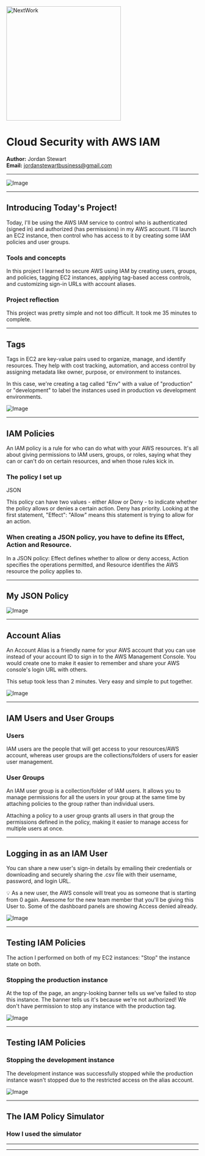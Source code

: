 <img src="https://cdn.prod.website-files.com/677c400686e724409a5a7409/6790ad949cf622dc8dcd9fe4_nextwork-logo-leather.svg" alt="NextWork" width="300" />

# Cloud Security with AWS IAM


**Author:** Jordan Stewart  
**Email:** jordanstewartbusiness@gmail.com

---

![Image](http://learn.nextwork.org/authentic_azure_zealous_melon/uploads/aws-security-iam_1c864649)

---

## Introducing Today's Project!

Today, I'll be using the AWS IAM service to control who is authenticated (signed in) and authorized (has permissions) in my AWS account. I'll launch an EC2 instance, then control who has access to it by creating some IAM policies and user groups.

### Tools and concepts

In this project I learned to secure AWS using IAM by creating users, groups, and policies, tagging EC2 instances, applying tag-based access controls, and customizing sign-in URLs with account aliases.

### Project reflection

This project was pretty simple and not too difficult. It took me 35 minutes to complete.

---

## Tags

Tags in EC2 are key-value pairs used to organize, manage, and identify resources. They help with cost tracking, automation, and access control by assigning metadata like owner, purpose, or environment to instances.

In this case, we're creating a tag called "Env" with a value of "production" or "development" to label the instances used in production vs development environments.

![Image](http://learn.nextwork.org/authentic_azure_zealous_melon/uploads/aws-security-iam_2e0e5a5d)

---

## IAM Policies

An IAM policy is a rule for who can do what with your AWS resources. It's all about giving permissions to IAM users, groups, or roles, saying what they can or can't do on certain resources, and when those rules kick in.

### The policy I set up

JSON

This policy can have two values - either Allow or Deny - to indicate whether the policy allows or denies a certain action. Deny has priority. Looking at the first statement, "Effect": "Allow" means this statement is trying to allow for an action.

### When creating a JSON policy, you have to define its Effect, Action and Resource.

In a JSON policy:  Effect defines whether to allow or deny access, Action specifies the operations permitted, and Resource identifies the AWS resource the policy applies to.

---

## My JSON Policy

![Image](http://learn.nextwork.org/authentic_azure_zealous_melon/uploads/aws-security-iam_1c864649)

---

## Account Alias

An Account Alias is a friendly name for your AWS account that you can use instead of your account ID to sign in to the AWS Management Console. You would create one to make it easier to remember and share your AWS console's login URL with others.

This setup took less than 2 minutes. Very easy and simple to put together. 

![Image](http://learn.nextwork.org/authentic_azure_zealous_melon/uploads/aws-security-iam_0eb4439b)

---

## IAM Users and User Groups

### Users

IAM users are the people that will get access to your resources/AWS account, whereas user groups are the collections/folders of users for easier user management.

### User Groups

An IAM user group is a collection/folder of IAM users. It allows you to manage permissions for all the users in your group at the same time by attaching policies to the group rather than individual users.

Attaching a policy to a user group grants all users in that group the permissions defined in the policy, making it easier to manage access for multiple users at once.

---

## Logging in as an IAM User

You can share a new user's sign-in details by emailing their credentials or downloading and securely sharing the .csv file with their username, password, and login URL.

💡 As a new user, the AWS console will treat you as someone that is starting from 0 again. Awesome for the new team member that you'll be giving this User to. Some of the dashboard panels are showing Access denied already.



![Image](http://learn.nextwork.org/authentic_azure_zealous_melon/uploads/aws-security-iam_6f2ab446)

---

## Testing IAM Policies

The action I performed on both of my EC2 instances:  "Stop" the instance state on both. 

### Stopping the production instance

At the top of the page, an angry-looking banner tells us we've failed to stop this instance. The banner tells us it's because we're not authorized! We don't have permission to stop any instance with the production tag.

![Image](http://learn.nextwork.org/authentic_azure_zealous_melon/uploads/aws-security-iam_0e7a9d6a)

---

## Testing IAM Policies

### Stopping the development instance

The development instance was successfully stopped while the production instance wasn't stopped due to the restricted access on the alias account. 

![Image](http://learn.nextwork.org/authentic_azure_zealous_melon/uploads/aws-security-iam_1811801c)

---

## The IAM Policy Simulator

### How I used the simulator

---

---

